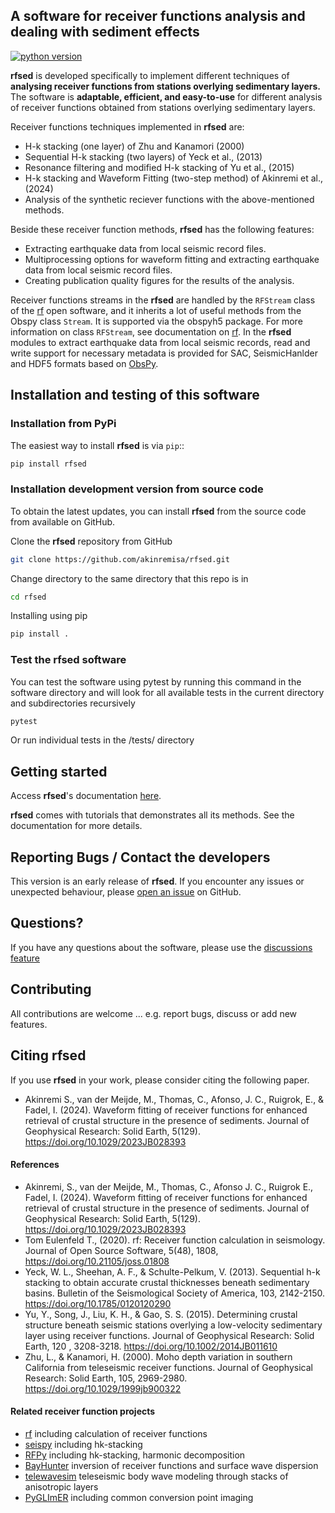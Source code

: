 
## A software for receiver functions analysis and dealing with sediment effects 

[![python version](https://img.shields.io/pypi/pyversions/rf.svg)](https://python.org)


**rfsed** is developed specifically to implement different techniques of 
**analysing receiver functions from stations overlying sedimentary layers.** 
The software is **adaptable, efficient, and easy-to-use** for different 
analysis of receiver functions obtained from stations overlying sedimentary layers.

Receiver functions techniques implemented in **rfsed** are:
+ H-k stacking (one layer) of Zhu and Kanamori (2000)
+ Sequential H-k stacking (two layers) of Yeck et al., (2013)
+ Resonance filtering and modified H-k stacking of Yu et al., (2015)
+ H-k stacking and Waveform Fitting (two-step method) of Akinremi et al., (2024)
+ Analysis of the synthetic reciever functions with the above-mentioned methods.


Beside these receiver function methods, **rfsed** has the following features:
+ Extracting earthquake data from local seismic record files.
+ Multiprocessing options for waveform fitting and extracting earthquake 
data from local seismic record files.
+ Creating publication quality figures for the results of the analysis.


Receiver functions streams in the **rfsed** are handled by the `RFStream` class of the 
[rf](https://github.com/trichter/rf) open software, and it inherits a lot of useful 
methods from the Obspy class `Stream`. It is supported via the obspyh5 package. 
For more information on class `RFStream`, see documentation on 
[rf](https://rf.readthedocs.io/en/latest/). In the **rfsed** modules to extract earthquake 
data from local seismic records, read and write support for necessary metadata is 
provided for SAC, SeismicHanlder and HDF5 formats based on 
[ObsPy](https://github.com/obspy/obspy).




## Installation and testing of this software

### Installation from PyPi
The easiest way to install **rfsed** is via `pip`::

```bash
pip install rfsed
```

### Installation development version from source code
To obtain the latest updates, you can install **rfsed** from the source code from 
available on GitHub.

Clone the **rfsed** repository from GitHub
```bash
git clone https://github.com/akinremisa/rfsed.git
```
Change directory to the same directory that this repo is in
```bash
cd rfsed 
``` 
Installing using pip
```bash
pip install .
```
### Test the rfsed software
You can test the software using pytest by running this command in the software 
directory and will look for all available tests in the current directory and 
subdirectories recursively

```bash
pytest
```
Or run individual tests in the /tests/ directory

## Getting started
Access **rfsed**'s documentation [here](https://akinremisa.github.io/rfsed/).

**rfsed** comes with tutorials that demonstrates all its methods. See the documentation for  more details.

## Reporting Bugs / Contact the developers
This version is an early release of **rfsed**. If you encounter any issues or unexpected 
behaviour, please [open an issue](https://github.com/akinremisa/rfsed/issues/new) on GitHub.

## Questions?
If you have any questions about the software, please use the 
[discussions feature](https://github.com/akinremisa/rfsed/discussions/new/choose)

## Contributing
All contributions are welcome ... e.g. report bugs, discuss or add new features.

## Citing rfsed
If you use **rfsed** in your work, please consider citing the following paper.
+ Akinremi S., van der Meijde, M., Thomas, C., Afonso, J. C., Ruigrok, E., & Fadel, I. (2024). 
Waveform fitting of receiver functions for enhanced retrieval of crustal structure in the 
presence of sediments. Journal of Geophysical Research: Solid Earth, 5(129). https://doi.org/10.1029/2023JB028393

#### References
+ Akinremi, S., van der Meijde, M., Thomas, C., Afonso J. C., Ruigrok E., Fadel, I. (2024). 
Waveform fitting of receiver functions for enhanced retrieval of crustal structure in the 
presence of sediments. Journal of Geophysical Research: Solid Earth, 5(129). https://doi.org/10.1029/2023JB028393
+ Tom Eulenfeld T., (2020). rf: Receiver function calculation in seismology. Journal of Open Source Software, 5(48), 
1808, https://doi.org/10.21105/joss.01808
+ Yeck, W. L., Sheehan, A. F., & Schulte-Pelkum, V. (2013). Sequential h-k stacking to obtain accurate 
crustal thicknesses beneath sedimentary basins. Bulletin of the Seismological Society of America, 103, 
2142-2150. https://doi.org/10.1785/0120120290
+ Yu, Y., Song, J., Liu, K. H., & Gao, S. S. (2015). Determining crustal structure beneath seismic 
stations overlying a low-velocity sedimentary layer using receiver functions. Journal of Geophysical 
Research: Solid Earth, 120 , 3208-3218. https://doi.org/10.1002/2014JB011610
+ Zhu, L., & Kanamori, H. (2000). Moho depth variation in southern California from teleseismic 
receiver functions. Journal of Geophysical Research: Solid Earth, 105, 2969-2980. https://doi.org/10.1029/1999jb900322

#### Related receiver function projects
+ [rf](https://github.com/trichter/rf) including calculation of receiver functions
+ [seispy](https://github.com/xumi1993/seispy) including hk-stacking
+ [RFPy](https://github.com/paudetseis/RfPy) including hk-stacking, harmonic decomposition
+ [BayHunter](https://github.com/jenndrei/BayHunter) inversion of receiver functions and surface wave dispersion
+ [telewavesim](https://github.com/paudetseis/Telewavesim) teleseismic body wave modeling through stacks of anisotropic layers
+ [PyGLImER](https://github.com/PyGLImER/PyGLImER) including common conversion point imaging
